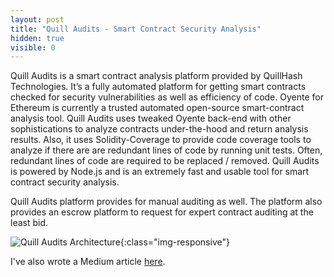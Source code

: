 ```yaml
---
layout: post
title: "Quill Audits - Smart Contract Security Analysis"
hidden: true
visible: 0
---
```


Quill Audits is a smart contract analysis platform provided by QuillHash Technologies. It’s a fully automated platform for getting smart contracts checked for security vulnerabilities as well as efficiency of code. Oyente for Ethereum is currently a trusted automated open-source smart-contract analysis tool. Quill Audits uses tweaked Oyente back-end with other sophistications to analyze contracts under-the-hood and return analysis results. Also, it uses Solidity-Coverage to provide code coverage tools to analyze if there are are redundant lines of code by running unit tests. Often, redundant lines of code are required to be replaced / removed. Quill Audits is powered by Node.js and is an extremely fast and usable tool for smart contract security analysis.

Quill Audits platform provides for manual auditing as well. The platform also provides an escrow platform to request for expert contract auditing at the least bid.

![Quill Audits Architecture](https://cdn-images-1.medium.com/max/1600/1*fVizVy5bQ9j-845RwXjhBg.png){:class="img-responsive"}

I've also wrote a Medium article <a href="https://medium.com/quillhash/quill-audits-the-smart-contract-security-audit-platform-9ea1950ad6e">here</a>.
